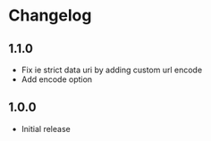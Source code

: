 # Changelog

## 1.1.0

* Fix ie strict data uri by adding custom url encode
* Add encode option

## 1.0.0

* Initial release
